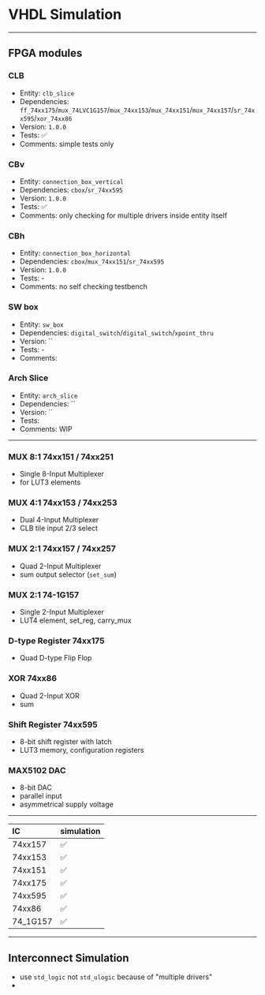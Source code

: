 # VHDL Simulation
---

## FPGA modules

### CLB

- Entity: `clb_slice`
- Dependencies: `ff_74xx175`/`mux_74LVC1G157`/`mux_74xx153`/`mux_74xx151`/`mux_74xx157`/`sr_74xx595`/`xor_74xx86`
- Version: `1.0.0`
- Tests: ✅
- Comments: simple tests only

### CBv

- Entity: `connection_box_vertical`
- Dependencies: `cbox`/`sr_74xx595`
- Version: `1.0.0`
- Tests: ✅
- Comments: only checking for multiple drivers inside entity itself

### CBh

- Entity: `connection_box_horizontal`
- Dependencies: `cbox`/`mux_74xx151`/`sr_74xx595`
- Version: `1.0.0`
- Tests: -
- Comments: no self checking testbench

### SW box

- Entity: `sw_box`
- Dependencies: `digital_switch`/`digital_switch`/`xpoint_thru`
- Version: ``
- Tests: -
- Comments: 

### Arch Slice

- Entity: `arch_slice`
- Dependencies: ``
- Version: ``
- Tests: 
- Comments: WIP



---

### MUX 8:1 74xx151 / 74xx251
- Single 8-Input Multiplexer
- for LUT3 elements

### MUX 4:1 74xx153 / 74xx253
- Dual 4-Input Multiplexer
- CLB tile input 2/3 select

### MUX 2:1 74xx157 / 74xx257
- Quad 2-Input Multiplexer
- sum output selector (`set_sum`)

### MUX 2:1 74-1G157
- Single 2-Input Multiplexer
- LUT4 element, set_reg, carry_mux

### D-type Register 74xx175
- Quad D-type Flip Flop

### XOR 74xx86
- Quad 2-Input XOR
- sum

### Shift Register 74xx595
- 8-bit shift register with latch
- LUT3 memory, configuration registers

### MAX5102 DAC

- 8-bit DAC
- parallel input
- asymmetrical supply voltage

---

| IC | simulation |
|:---|:-----------|
| 74xx157 | ✅ |
| 74xx153 | ✅ |
| 74xx151 | ✅ |
| 74xx175 | ✅ |
| 74xx595 | ✅ |
| 74xx86  | ✅ |
| 74_1G157 | ✅ |

---

## Interconnect Simulation

- use `std_logic` not `std_ulogic` because of "multiple drivers"
- 

